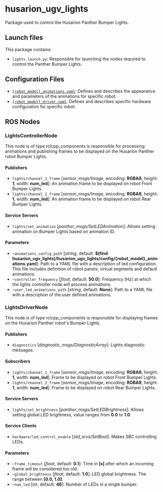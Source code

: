 # husarion_ugv_lights

Package used to control the Husarion Panther Bumper Lights.

## Launch files

This package contains:

- `lights.launch.py`: Responsible for launching the nodes required to control the Panther Bumper Lights.

## Configuration Files

- [`{robot_model}_animations.yaml`](./config): Defines and describes the appearance and parameters of the animations for specific robot.
- [`{robot_model}_driver.yaml`](./config): Defines and describes specific hardware configuration for specific robot.

## ROS Nodes

### LightsControllerNode

This node is of type rclcpp_components is responsible for processing animations and publishing frames to be displayed on the Husarion Panther robot Bumper Lights.

#### Publishers

- `lights/channel_1_frame` [*sensor_msgs/Image*, encoding: **RGBA8**, height: **1**, width: **num_led**]: An animation frame to be displayed on robot Front Bumper Lights.
- `lights/channel_2_frame` [*sensor_msgs/Image*, encoding: **RGBA8**, height: **1**, width: **num_led**]: An animation frame to be displayed on robot Rear Bumper Lights.

#### Service Servers

- `lights/set_animation` [*panther_msgs/SetLEDAnimation*]: Allows setting animation on Bumper Lights based on animation ID.

#### Parameters

- `~animations_config_path` [*string*, default: **$(find husarion_ugv_lights)/husarion_ugv_lights/config/{robot_model}_animations.yaml**]: Path to a YAML file with a description of led configuration. This file includes definition of robot panels, virtual segments and default animations.
- `~controller_frequency` [*float*, default: **50.0**]: Frequency [Hz] at which the lights controller node will process animations.
- `~user_led_animations_path` [*string*, default: **None**]: Path to a YAML file with a description of the user defined animations.

### LightsDriverNode

This node is of type rclcpp_components is responsible for displaying frames on the Husarion Panther robot's Bumper Lights.

#### Publishers

- `diagnostics` [*diagnostic_msgs/DiagnosticArray*]: Lights diagnostic messages.

#### Subscribers

- `lights/channel_1_frame` [*sensor_msgs/Image*, encoding: **RGBA8**, height: **1**, width: **num_led**]: Frame to be displayed on robot Front Bumper Lights.
- `lights/channel_2_frame` [*sensor_msgs/Image*, encoding: **RGBA8**, height: **1**, width: **num_led**]: Frame to be displayed on robot Rear Bumper Lights.

#### Service Servers

- `lights/set_brightness` [*panther_msgs/SetLEDBrightness*]: Allows setting global LED brightness, value ranges from **0.0** to **1.0**.

#### Service Clients

- `hardware/led_control_enable` [*std_srvs/SetBool*]: Makes SBC controlling LEDs.

#### Parameters

- `~frame_timeout` [*float*, default: **0.1**]: Time in **[s]** after which an incoming frame will be considered too old.
- `~global_brightness` [*float*, default: **1.0**]: LED global brightness. The range between **[0.0, 1.0]**.
- `~num_led` [*int*, default: **46**]: Number of LEDs in a single bumper.
